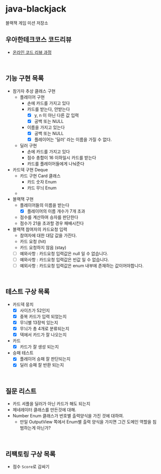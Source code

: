 # java-blackjack
블랙잭 게임 미션 저장소

## 우아한테크코스 코드리뷰
* [온라인 코드 리뷰 과정](https://github.com/woowacourse/woowacourse-docs/blob/master/maincourse/README.md)

<br>

## 기능 구현 목록
- 참가자 추상 클래스 구현
    - 플레이어 구현
        - 손에 카드를 가지고 있다
        - 카드를 받는다, 안받는다
            - [x] y, n 이 아닌 다른 값 입력
            - [x] 공백 또는 NULL
        - 이름을 가지고 있는다
            - [x] 공백 또는 NULL
            - [x] 플레이어는 '딜러' 라는 이름을 가질 수 없다.
    - 딜러 구현
        - 손에 카드를 가지고 있다
        - 점수 총합이 16 이하일시 카드를 받는다
        - 카드를 플레이어들에게 나눠준다
- 카드덱 구현 Deque
    - 카드 구현 Card 클래스
        - 카드 숫자 Enum
        - 카드 무늬 Enum
    - 
- 블랙잭 구현
    - 플레이어들의 이름을 받는다
        - [x] 플레이어의 이름 개수가 7개 초과
    - 점수를 계산하여 승자를 판단한다
    - 점수가 21을 초과할 경우 패배시킨다
- 블랙잭 참여자의 카드요청 입력
    - 참여자에 대한 대답 값을 가진다.
    - 카드 요청 (hit)
    - 카드 요청하지 않음 (stay)
    - [ ] 예와사항 : 카드요청 입력값은 null 일 수 없습니다.
    - [ ] 예와사항 : 카드요청 입력값은 빈값 일 수 없습니다.
    - [ ] 예외사항 : 카드요청 입력값은 enum 내부에 존재하는 값이어야합니다.
    
<br>

## 테스트 구상 목록
- 카드덱 뭉치
    - [x] 사이즈가 52인지
    - [x] 중복 카드가 입력 되었는지
    - [x] 무늬별 13장씩 있는지
    - [x] 무늬가 총 4개로 분류되는지
    - [x] 덱에서 카드가 잘 나오는지
- 카드
    - [x] 카드가 잘 생성 되는지
- 승패 테스트
    - [x] 플레이어 승패 잘 판단되는지
    - [x] 딜러 승패 잘 반환 되는지
    
<br>

## 질문 리스트
- 카드 셔플을 딜러가 아닌 카드가 해도 되는지
- 제네레이터 클래스를 만든것에 대해.
- Number Enum 클래스가 번호별 출력양식을 가진 것에 대하여.
    - 만일 OutputView 쪽에서 Enum별 출력 양식을 가지면 그건 도메인 역할을 침범하는게 아닌가?
<br>

## 리팩토링 구상 목록
- 점수 `Score`로 감싸기